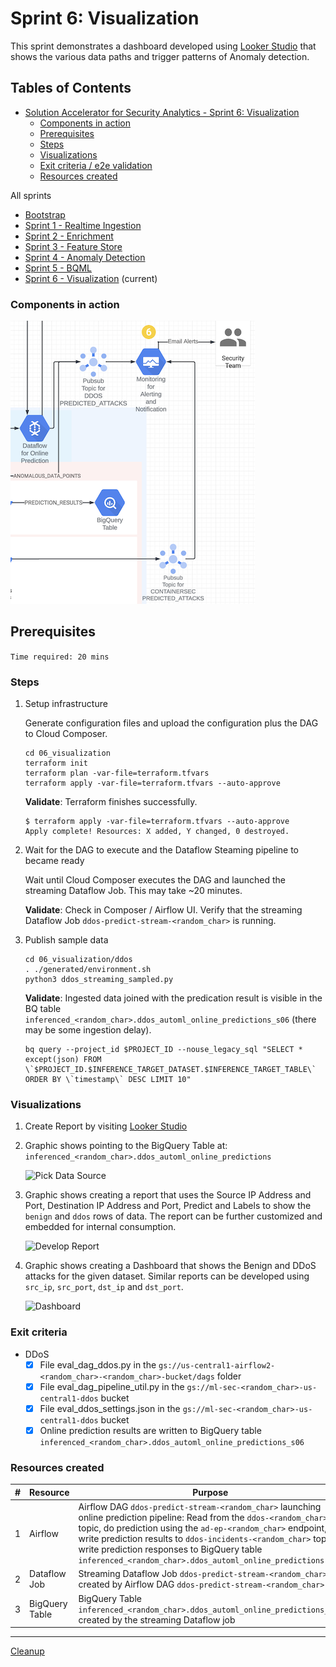
# Sprint 6: Visualization

This sprint demonstrates a dashboard developed using [Looker Studio](https://lookerstudio.google.com) that shows the various data paths and trigger patterns of Anomaly detection.

## Tables of Contents

- [Solution Accelerator for Security Analytics - Sprint 6: Visualization](#sprint-6-visualization)
  - [Components in action](#components-in-action)
  - [Prerequisites](#prerequisites)
  - [Steps](#steps)
  - [Visualizations](#visualizations)
  - [Exit criteria / e2e validation](#exit-criteria--e2e-validation)
  - [Resources created](#resources-created)

All sprints

- [Bootstrap](../00_bootstrap/README.md)
- [Sprint 1 - Realtime Ingestion](../01_realtime_ingestion/README.md)
- [Sprint 2 - Enrichment](../02_enrichment_dataflow/README.md)
- [Sprint 3 - Feature Store](../03_feature_store/README.md)
- [Sprint 4 - Anomaly Detection](../04_anomaly_detection/README.md)
- [Sprint 5 - BQML](../05_bqml/README.md)
- [Sprint 6 - Visualization](../06_visualization/README.md) (current)

### Components in action

![Architecture Diagram](images/zoomed-arch.png)

## Prerequisites

```Time required: 20 mins```

### Steps

1. Setup infrastructure

    Generate configuration files and upload the configuration plus the DAG to Cloud Composer.

    ```console
    cd 06_visualization
    terraform init 
    terraform plan -var-file=terraform.tfvars
    terraform apply -var-file=terraform.tfvars --auto-approve
    ```

    **Validate**: Terraform finishes successfully.

    ```console
    $ terraform apply -var-file=terraform.tfvars --auto-approve
    Apply complete! Resources: X added, Y changed, 0 destroyed.
    ```

2. Wait for the DAG to execute and the Dataflow Steaming pipeline to became ready

    Wait until Cloud Composer executes the DAG and launched the streaming Dataflow Job. This may take ~20 minutes.

    **Validate**: Check in Composer / Airflow UI. Verify that the streaming Dataflow Job `ddos-predict-stream-<random_char>` is running.

3. Publish sample data

    ```console
    cd 06_visualization/ddos
    . ./generated/environment.sh
    python3 ddos_streaming_sampled.py
    ```

    **Validate**: Ingested data joined with the predication result is visible in the BQ table `inferenced_<random_char>.ddos_automl_online_predictions_s06` (there may be some ingestion delay).

    ```
    bq query --project_id $PROJECT_ID --nouse_legacy_sql "SELECT * except(json) FROM \`$PROJECT_ID.$INFERENCE_TARGET_DATASET.$INFERENCE_TARGET_TABLE\` ORDER BY \`timestamp\` DESC LIMIT 10"
    
    ```

### Visualizations

1. Create Report by visiting [Looker Studio](https://lookerstudio.google.com)

2. Graphic shows pointing to the BigQuery Table at: `inferenced_<random_char>.ddos_automl_online_predictions`

    ![Pick Data Source](./images/1.report-datasource.gif)

3. Graphic shows creating a report that uses the Source IP Address and Port, Destination IP Address and Port, Predict and Labels to show the `benign` and `ddos` rows of data. The report can be further customized and embedded for internal consumption.

    ![Develop Report](./images/2.report-develop.gif)

4. Graphic shows creating a Dashboard that shows the Benign and DDoS attacks for the given dataset. Similar reports can be developed using `src_ip`, `src_port`, `dst_ip` and `dst_port`.

    ![Dashboard](./images/3.dashboard-columnchart.gif)

### Exit criteria

- DDoS
  - [x] File eval_dag_ddos.py in the `gs://us-central1-airflow2-<random_char>-<random_char>-bucket/dags` folder
  - [x] File eval_dag_pipeline_util.py in the `gs://ml-sec-<random_char>-us-central1-ddos` bucket
  - [x] File eval_ddos_settings.json in the `gs://ml-sec-<random_char>-us-central1-ddos` bucket
  - [x] Online prediction results are written to BigQuery table `inferenced_<random_char>.ddos_automl_online_predictions_s06`

### Resources created

| # | Resource | Purpose |
|---|---|---|
| 1 | Airflow | Airflow DAG `ddos-predict-stream-<random_char>` launching online prediction pipeline: Read from the `ddos-<random_char>` topic, do prediction using the `ad-ep-<random_char>` endpoint, write prediction results to `ddos-incidents-<random_char>` topic, write prediction responses to BigQuery table `inferenced_<random_char>.ddos_automl_online_predictions` |
| 2 | Dataflow Job | Streaming Dataflow Job `ddos-predict-stream-<random_char>` created by Airflow DAG `ddos-predict-stream-<random_char>` |
| 3 | BigQuery Table | BigQuery Table `inferenced_<random_char>.ddos_automl_online_predictions_s06` created by the streaming Dataflow job |

---
[Cleanup](../07_cleanup/README.md)
